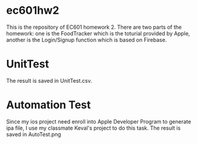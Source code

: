 # ec601hw2
This is the repository of EC601 homework 2.
There are two parts of the homework: one is the FoodTracker which is the toturial provided by Apple, another is the Login/Signup function which is based on Firebase.

# UnitTest
The result is saved in UnitTest.csv.

# Automation Test
Since my ios project need enroll into Apple Developer Program to generate ipa file, I use my classmate Keval's project to do this task. The result is saved in AutoTest.png
